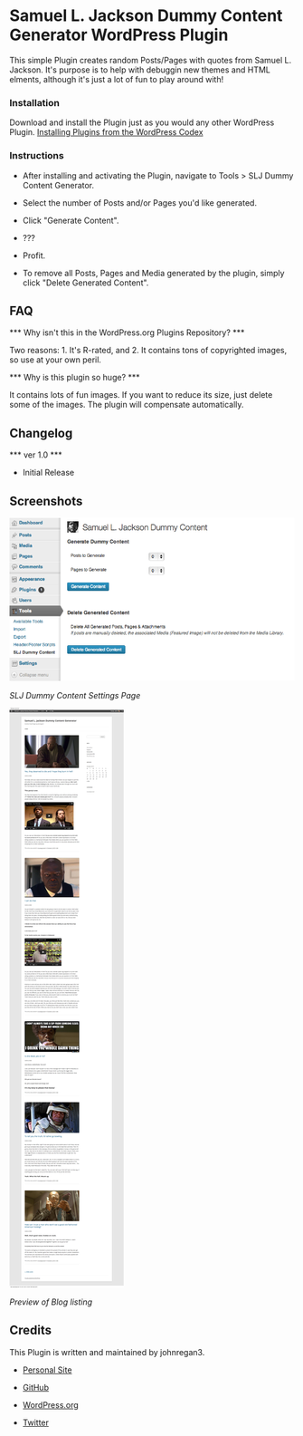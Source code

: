 # Samuel L. Jackson Dummy Content Generator WordPress Plugin

This simple Plugin creates random Posts/Pages with quotes from Samuel L. Jackson.  It's purpose is to help with debuggin new themes and HTML elments, although it's just a lot of fun to play around with!

### Installation

Download and install the Plugin just as you would any other WordPress Plugin.
[Installing Plugins from the WordPress Codex](http://codex.wordpress.org/Managing_Plugins#Installing_Plugins "WordPress Codex: Installing Plugins")

### Instructions

- After installing and activating the Plugin, navigate to Tools > SLJ Dummy Content Generator.

- Select the number of Posts and/or Pages you'd like generated.

- Click "Generate Content".

- ???

- Profit.

- To remove all Posts, Pages and Media generated by the plugin, simply click "Delete Generated Content".

## FAQ

*** Why isn't this in the WordPress.org Plugins Repository? ***

Two reasons:  1. It's R-rated, and 2. It contains tons of copyrighted images, so use at your own peril.

*** Why is this plugin so huge? ***

It contains lots of fun images.  If you want to reduce its size, just delete some of the images.  The plugin will compensate automatically.

## Changelog

*** ver 1.0 ***

* Initial Release

## Screenshots

![Settings Page](https://github.com/johnregan3/slj-dummy-content/blob/master/assets/screenshot-1.jpg)

_SLJ Dummy Content Settings Page_

![Blog Preview](https://github.com/johnregan3/slj-dummy-content/blob/master/assets/screenshot-2.jpg)

_Preview of Blog listing_

## Credits

This Plugin is written and maintained by johnregan3.

* [Personal Site](http://johnregan3.com)

* [GitHub](https://github.com/johnregan3)

* [WordPress.org](http://profiles.wordpress.org/johnregan3)

* [Twitter](https://twitter.com/johnregan3)





